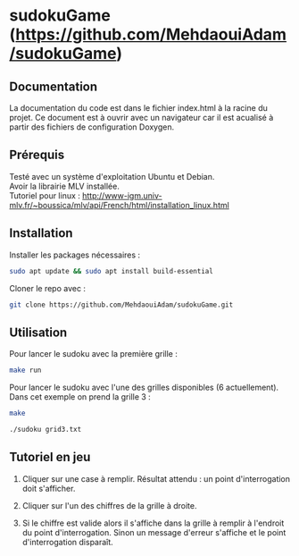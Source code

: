 # sudokuGame (https://github.com/MehdaouiAdam/sudokuGame)

## Documentation

La documentation du code est dans le fichier index.html à la racine du projet.
Ce document est à ouvrir avec un navigateur car il est acualisé à partir des fichiers de 
configuration Doxygen.

## Prérequis

Testé avec un système d'exploitation Ubuntu et Debian.
<br>
Avoir la librairie MLV installée.
<br>
Tutoriel pour linux : http://www-igm.univ-mlv.fr/~boussica/mlv/api/French/html/installation_linux.html

## Installation

Installer les packages nécessaires :
```sh 
sudo apt update && sudo apt install build-essential
```

Cloner le repo avec : 
```sh 
git clone https://github.com/MehdaouiAdam/sudokuGame.git 
```

## Utilisation

Pour lancer le sudoku avec la première grille :
```sh 
make run 
```

Pour lancer le sudoku avec l'une des grilles disponibles (6 actuellement). Dans cet exemple on prend la grille 3 :
```sh
make 
```
```sh 
./sudoku grid3.txt 
```

## Tutoriel en jeu

1. Cliquer sur une case à remplir.
Résultat attendu : un point d'interrogation doit s'afficher.

2. Cliquer sur l'un des chiffres de la grille à droite.

3. Si le chiffre est valide alors il s'affiche dans la grille à remplir à l'endroit du point d'interrogation.
Sinon un message d'erreur s'affiche et le point d'interrogation disparaît.
